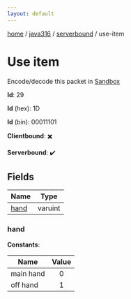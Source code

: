 ```yaml
---
layout: default
---
```


[home](/)  /  [java316](/protocol/java316)  /  [serverbound](/protocol/java316/serverbound)  /  use-item

# Use item

Encode/decode this packet in [Sandbox](../../../sandbox/java316#Serverbound.UseItem)

**Id**: 29

**Id** (hex): 1D

**Id** (bin): 00011101

**Clientbound**: ✖️

**Serverbound**: ✔️

## Fields

Name | Type
---|---
[hand](#hand) | varuint

### hand

**Constants**:

Name | Value
---|:---:
main hand | 0
off hand | 1
